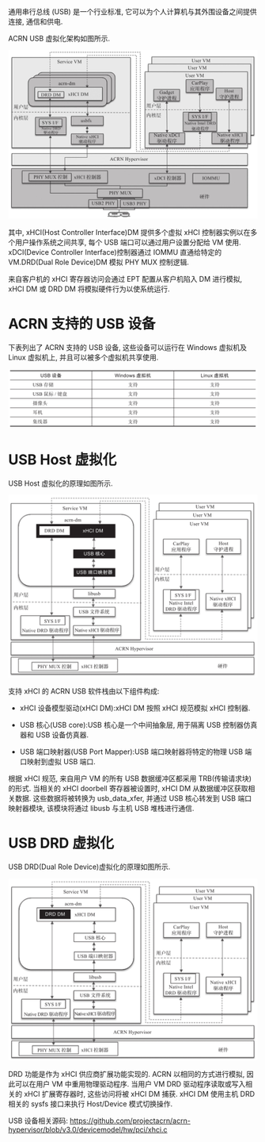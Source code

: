 
通用串行总线 (USB) 是一个行业标准, 它可以为个人计算机与其外围设备之间提供连接, 通信和供电.

ACRN USB 虚拟化架构如图所示.

![2024-10-24-10-55-33.png](./images/2024-10-24-10-55-33.png)

其中, xHCI(Host Controller Interface)DM 提供多个虚拟 xHCI 控制器实例以在多个用户操作系统之间共享, 每个 USB 端口可以通过用户设置分配给 VM 使用. xDCI(Device Controller Interface)控制器通过 IOMMU 直通给特定的 VM.DRD(Dual Role Device)DM 模拟 PHY MUX 控制逻辑.

来自客户机的 xHCI 寄存器访问会通过 EPT 配置从客户机陷入 DM 进行模拟, xHCI DM 或 DRD DM 将模拟硬件行为以使系统运行.

# ACRN 支持的 USB 设备

下表列出了 ACRN 支持的 USB 设备, 这些设备可以运行在 Windows 虚拟机及 Linux 虚拟机上, 并且可以被多个虚拟机共享使用.

![2024-10-24-10-55-43.png](./images/2024-10-24-10-55-43.png)

# USB Host 虚拟化

USB Host 虚拟化的原理如图所示.

![2024-10-24-10-56-13.png](./images/2024-10-24-10-56-13.png)

支持 xHCI 的 ACRN USB 软件栈由以下组件构成:

* xHCI 设备模型驱动(xHCI DM):xHCI DM 按照 xHCI 规范模拟 xHCI 控制器.

* USB 核心(USB core):USB 核心是一个中间抽象层, 用于隔离 USB 控制器仿真器和 USB 设备仿真器.

* USB 端口映射器(USB Port Mapper):USB 端口映射器将特定的物理 USB 端口映射到虚拟 USB 端口.

根据 xHCI 规范, 来自用户 VM 的所有 USB 数据缓冲区都采用 TRB(传输请求块)的形式. 当相关的 xHCI doorbell 寄存器被设置时, xHCI DM 从数据缓冲区获取相关数据. 这些数据将被转换为 usb_data_xfer, 并通过 USB 核心转发到 USB 端口映射器模块, 该模块将通过 libusb 与主机 USB 堆栈进行通信.

# USB DRD 虚拟化

USB DRD(Dual Role Device)虚拟化的原理如图所示.

![2024-10-24-10-56-33.png](./images/2024-10-24-10-56-33.png)

DRD 功能是作为 xHCI 供应商扩展功能实现的. ACRN 以相同的方式进行模拟, 因此可以在用户 VM 中重用物理驱动程序. 当用户 VM DRD 驱动程序读取或写入相关的 xHCI 扩展寄存器时, 这些访问将被 xHCI DM 捕获. xHCI DM 使用主机 DRD 相关的 sysfs 接口来执行 Host/Device 模式切换操作.

USB 设备相关源码: https://github.com/projectacrn/acrn-hypervisor/blob/v3.0/devicemodel/hw/pci/xhci.c